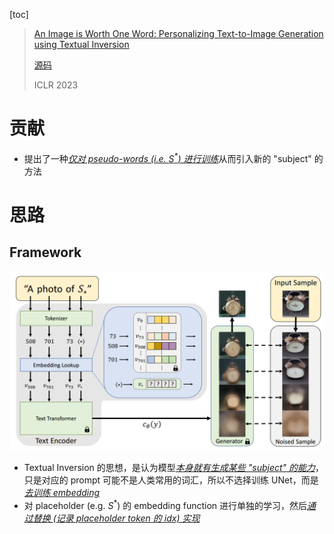 [toc]

> [An Image is Worth One Word: Personalizing Text-to-Image Generation using Textual Inversion](https://arxiv.org/abs/2208.01618)
>
> [源码](https://github.com/rinongal/textual_inversion)
>
> ICLR 2023

# 贡献

- 提出了一种<u>*仅对 pseudo-words (i.e. $S^*$) 进行训练*</u>从而引入新的 "subject" 的方法





# 思路

## Framework

<img src="assets/image-20250301112204573.png" alt="image-20250301112204573" style="zoom:50%;" />

- Textual Inversion 的思想，是认为模型<u>*本身就有生成某些 "subject" 的能力*</u>，只是对应的 prompt 可能不是人类常用的词汇，所以不选择训练 UNet，而是<u>*去训练 embedding*</u>
- 对 placeholder (e.g. $S^*$) 的 embedding function 进行单独的学习，然后<u>*通过替换 (记录 placeholder token 的 idx) 实现*</u>